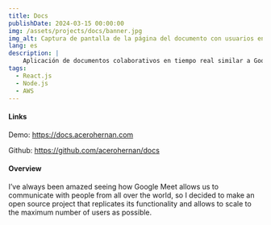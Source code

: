 ```yaml
---
title: Docs
publishDate: 2024-03-15 00:00:00
img: /assets/projects/docs/banner.jpg
img_alt: Captura de pantalla de la página del documento con usuarios en tiempo real.
lang: es
description: |
    Aplicación de documentos colaborativos en tiempo real similar a Google docs creado con React.js, Tiptap, Node.js y desplegado en AWS
tags:
  - React.js
  - Node.js
  - AWS
---
```


#### Links

Demo: <a href="https://docs.acerohernan.com" target="_blank">https://docs.acerohernan.com</a>

Github: <a href="https://github.com/acerohernan/docs" target="_blank">https://github.com/acerohernan/docs</a>

#### Overview

I’ve always been amazed seeing how Google Meet allows us to communicate with people from all over the world, so I decided to make an open source project that replicates its functionality and allows to scale to the maximum number of users as possible.